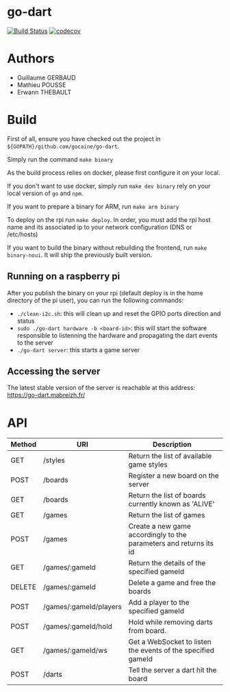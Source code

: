 # go-dart

[![Build Status](https://travis-ci.org/gocaine/go-dart.svg?branch=master)](https://travis-ci.org/gocaine/go-dart)
[![codecov](https://codecov.io/gh/gocaine/go-dart/branch/master/graph/badge.svg)](https://codecov.io/gh/gocaine/go-dart)


# Authors

- Guillaume GERBAUD
- Mathieu POUSSE
- Erwann THEBAULT

# Build

First of all, ensure you have checked out the project in `${GOPATH}/github.com/gocaine/go-dart`.

Simply run the command `make binary`

As the build process relies on docker, please first configure it on your local.

If you don't want to use docker, simply run `make dev binary` rely on your local version of `go` and `npm`.

If you want to prepare a binary for ARM, run `make arm binary`

To deploy on the rpi run `make deploy`. In order, you must add the rpi host name and its associated ip to your network configuration (DNS or /etc/hosts)

If you want to build the binary without rebuilding the frontend, run `make binary-noui`. It will ship the previously built version.


## Running on a raspberry pi

After you publish the binary on your rpi (default deploy is in the home directory of the pi user), you can run the following commands: 

 - `./clean-i2c.sh`: this will clean up and reset the GPIO ports direction and status
 - `sudo ./go-dart hardware -b <board-id>`: this will start the software responsible to listenning the hardware and propagating the dart events to the server
 - `./go-dart server`: this starts a game server

## Accessing the server

The latest stable version of the server is reachable at this address: https://go-dart.mabreizh.fr/


# API

| Method | URI                    | Description                                                        |
|--------|------------------------|--------------------------------------------------------------------|
| GET    | /styles                | Return the list of available game styles                           |
| POST   | /boards                | Register a new board on the server                                 |
| GET    | /boards                | Return the list of boards currently known as 'ALIVE'               |
| GET    | /games                 | Return the list of games                                           |
| POST   | /games                 | Create a new game accordingly to the parameters and returns its id |
| GET    | /games/:gameId         | Return the details of the specified gameId                         |
| DELETE | /games/:gameId         | Delete a game and free the boards                                  |
| POST   | /games/:gameId/players | Add a player to the specified gameId                               |
| POST   | /games/:gameId/hold    | Hold while removing darts from board.                              |
| GET    | /games/:gameId/ws      | Get a WebSocket to listen the events of the specified gameId       |
| POST   | /darts                 | Tell the server a dart hit the board                               |
